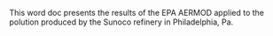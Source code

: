This word doc presents the results of the EPA AERMOD applied to the polution produced by the Sunoco refinery in Philadelphia, Pa.
